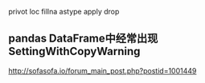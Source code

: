 privot
loc
fillna
astype
apply
drop

## pandas DataFrame中经常出现SettingWithCopyWarning
http://sofasofa.io/forum_main_post.php?postid=1001449